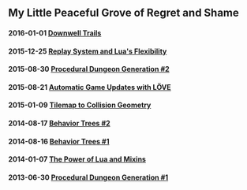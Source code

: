 ## My Little Peaceful Grove of Regret and Shame

#### 2016-01-01 [Downwell Trails](https://github.com/adonaac/blog/issues/9)
#### 2015-12-25 [Replay System and Lua's Flexibility](https://github.com/adonaac/blog/issues/8)
#### 2015-08-30 [Procedural Dungeon Generation #2](https://github.com/adonaac/blog/issues/7)
#### 2015-08-21 [Automatic Game Updates with LÖVE](https://github.com/adonaac/blog/issues/6)
#### 2015-01-09 [Tilemap to Collision Geometry](https://github.com/adonaac/blog/issues/5)
#### 2014-08-17 [Behavior Trees #2](https://github.com/adonaac/blog/issues/4)
#### 2014-08-16 [Behavior Trees #1](https://github.com/adonaac/blog/issues/3)
#### 2014-01-07 [The Power of Lua and Mixins](https://github.com/adonaac/blog/issues/2)
#### 2013-06-30 [Procedural Dungeon Generation #1](https://github.com/adonaac/blog/issues/1)
